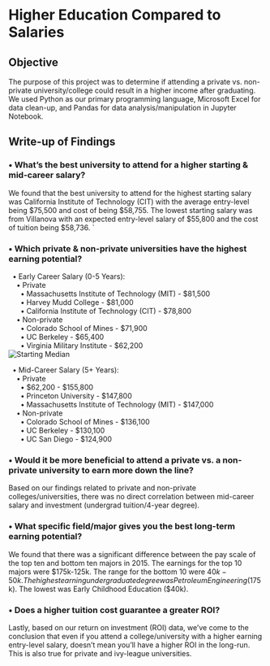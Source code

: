 # Higher Education Compared to Salaries

## Objective
The purpose of this project was to determine if attending a private vs. non-private university/college could result in a higher income after graduating. We used Python as our primary programming language, Microsoft Excel for data clean-up, and Pandas for data analysis/manipulation in Jupyter Notebook.

## Write-up of Findings

### •	What’s the best university to attend for a higher starting & mid-career salary?
We found that the best university to attend for the highest starting salary was California Institute of Technology (CIT) with the average entry-level being $75,500 and cost of being $58,755. The lowest starting salary was from Villanova with an expected entry-level salary of $55,800 and the cost of tuition being $58,736.
`
### • Which private & non-private universities have the highest earning potential?
&nbsp;&nbsp;• Early Career Salary (0-5 Years): <br>
&nbsp;&nbsp;&nbsp;&nbsp;• Private <br>
&nbsp;&nbsp;&nbsp;&nbsp;&nbsp;&nbsp;• Massachusetts Institute of Technology (MIT) - $81,500 <br>
&nbsp;&nbsp;&nbsp;&nbsp;&nbsp;&nbsp;• Harvey Mudd College - $81,000 <br>
&nbsp;&nbsp;&nbsp;&nbsp;&nbsp;&nbsp;• California Institute of Technology (CIT) - $78,800 <br>
&nbsp;&nbsp;&nbsp;&nbsp;• Non-private <br>
&nbsp;&nbsp;&nbsp;&nbsp;&nbsp;&nbsp;• Colorado School of Mines - $71,900 <br>
&nbsp;&nbsp;&nbsp;&nbsp;&nbsp;&nbsp;• UC Berkeley - $65,400 <br>
&nbsp;&nbsp;&nbsp;&nbsp;&nbsp;&nbsp;• Virginia Military Institute - $62,200 <br>
![Starting Median](/StartingMedian_vs_salary.png)<br>

&nbsp;&nbsp;• Mid-Career Salary (5+ Years): <br>
&nbsp;&nbsp;&nbsp;&nbsp;• Private <br>
&nbsp;&nbsp;&nbsp;&nbsp;&nbsp;&nbsp;• $62,200 - $155,800 <br>
&nbsp;&nbsp;&nbsp;&nbsp;&nbsp;&nbsp;• Princeton University - $147,800 <br>
&nbsp;&nbsp;&nbsp;&nbsp;&nbsp;&nbsp;• Massachusetts Institute of Technology (MIT) - $147,000 <br>
&nbsp;&nbsp;&nbsp;&nbsp;• Non-private <br>
&nbsp;&nbsp;&nbsp;&nbsp;&nbsp;&nbsp;• Colorado School of Mines - $136,100 <br>
&nbsp;&nbsp;&nbsp;&nbsp;&nbsp;&nbsp;• UC Berkeley - $130,100 <br>
&nbsp;&nbsp;&nbsp;&nbsp;&nbsp;&nbsp;• UC San Diego - $124,900 <br>
       
### •	Would it be more beneficial to attend a private vs. a non-private university to earn more down the line?
Based on our findings related to private and non-private colleges/universities, there was no direct correlation between mid-career salary and investment (undergrad tuition/4-year degree). 

### •	What specific field/major gives you the best long-term earning potential? 
We found that there was a significant difference between the pay scale of the top ten and bottom ten majors in 2015. The earnings for the top 10 majors were $175k-125k. The range for the bottom 10 were $40k-50k. The highest earning undergraduate degree was Petroleum Engineering ($175k). The lowest was Early Childhood Education ($40k).

### •	Does a higher tuition cost guarantee a greater ROI?
Lastly, based on our return on investment (ROI) data, we’ve come to the conclusion that even if you attend a college/university with a higher earning entry-level salary, doesn’t mean you’ll have a higher ROI in the long-run. This is also true for private and ivy-league universities.
